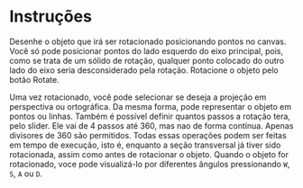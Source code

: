 # Instruções

Desenhe o objeto que irá ser rotacionado posicionando pontos no canvas. 
Você só pode posicionar pontos do lado esquerdo do eixo principal, pois, 
como se trata de um sólido de rotação, qualquer ponto colocado do outro 
lado do eixo seria desconsiderado pela rotação. Rotacione o objeto pelo 
botão Rotate. 

Uma vez rotacionado, você pode selecionar se deseja a projeção 
em perspectiva ou ortográfica. Da mesma forma, pode representar o objeto 
em pontos ou linhas. Também é possível definir quantos passos a rotação
tera, pelo slider. Ele vai de 4 passos até 360, mas nao de forma contínua. 
Apenas divisores de 360 são permitidos. Todas essas operações podem ser 
feitas em tempo de execução, isto é, enquanto a seção transversal já
tiver sido rotacionada, assim como antes de rotacionar o objeto. Quando 
o objeto for rotacionado, voce pode visualizá-lo por diferentes ângulos 
pressionando `W`, `S`, `A` ou `D`.